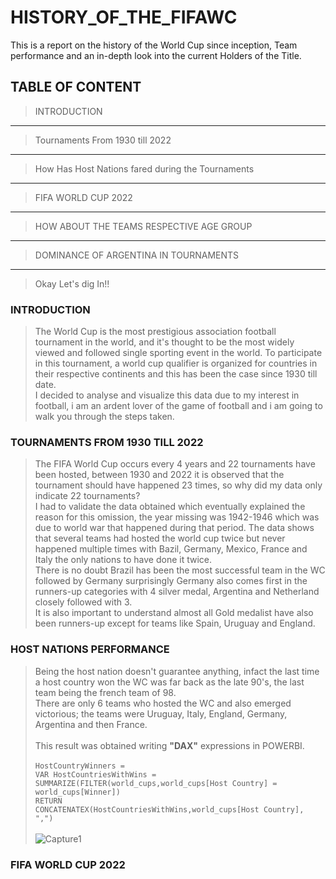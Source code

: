# HISTORY_OF_THE_FIFAWC
This is a report on the history of the World Cup since inception, Team performance and an in-depth look into the current Holders of the Title.
## TABLE OF CONTENT<br>
> INTRODUCTION
---
> Tournaments From 1930 till 2022
---
> How Has Host Nations fared during the Tournaments
---
> FIFA WORLD CUP 2022
---
> HOW ABOUT THE TEAMS RESPECTIVE AGE GROUP
---
> DOMINANCE OF ARGENTINA IN TOURNAMENTS
---
> Okay Let's dig In!!
### INTRODUCTION<br>
> The World Cup is the most prestigious association football tournament in the world, and it's thought to be the most widely viewed and followed single sporting event in the world. To participate in this tournament, a world cup qualifier is organized for countries in their respective continents and this has been the case since 1930 till date. <br>
I decided to analyse and visualize this data due to my interest in football, i am an ardent lover of the game of football and i am going to walk you through the steps taken.
### TOURNAMENTS FROM 1930 TILL 2022<br>
>The FIFA World Cup occurs every 4 years and 22 tournaments have been hosted, between 1930 and 2022 it is observed that the tournament should have happened 23 times, so why did my data only indicate 22 tournaments?<br>
>I had to validate the data obtained which eventually explained the reason for this omission, the year missing was 1942-1946 which was due to world war that happened during that period.
>The data shows that several teams had hosted the world cup twice but never happened multiple times with Bazil, Germany, Mexico, France and Italy the only nations to have done it twice.<br>There is no doubt Brazil has been the most successful team in the WC followed by Germany surprisingly Germany also comes first in the runners-up categories with 4 silver medal, Argentina and Netherland closely followed with 3.<br> It is also important to understand almost all Gold medalist have also been runners-up except for teams like Spain, Uruguay and England.
### HOST NATIONS PERFORMANCE<br>
> Being the host nation doesn't guarantee anything, infact the last time a host country won the WC was far back as the late 90's, the last team being the french team of 98.<br>There are only 6 teams who hosted the WC and also emerged victorious; the teams were Uruguay, Italy, England, Germany, Argentina and then France.<br><br>
This result was obtained writing **"DAX"** expressions in POWERBI.<br><br>
> ```HostCountryWinners =``` <br> ```VAR HostCountriesWithWins = SUMMARIZE(FILTER(world_cups,world_cups[Host Country] = world_cups[Winner])```<br>```RETURN```<br>
```CONCATENATEX(HostCountriesWithWins,world_cups[Host Country], ",")```<br><br>![Capture1](https://github.com/Kaybhee/HISTORY_OF_THE_FIFAWC/assets/106836064/9b5c67c2-ae49-4a43-8540-736471293700)


### FIFA WORLD CUP 2022<br>






